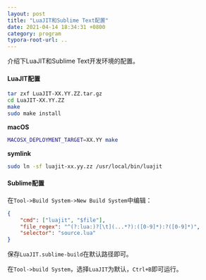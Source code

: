 ```yaml
---
layout: post
title: "LuaJIT和Sublime Text配置"
date: 2021-04-14 18:34:31 +0800
category: program
typora-root-url: ..
---
```


介绍下LuaJIT和Sublime Text开发环境的配置。

<!--more-->

#### LuaJIT配置

```bash
tar zxf LuaJIT-XX.YY.ZZ.tar.gz
cd LuaJIT-XX.YY.ZZ
make
sudo make install
```

**macOS**

```bash
MACOSX_DEPLOYMENT_TARGET=XX.YY make
```

**symlink**

```bash
sudo ln -sf luajit-xx.yy.zz /usr/local/bin/luajit
```

#### Sublime配置

在`Tool->Build System->New Build System`中编辑：

```json
{
	"cmd": ["luajit", "$file"],
	"file_regex": "^(?:lua:)?[\t](...*?):([0-9]*):?([0-9]*)",
	"selector": "source.lua"
}
```

保存`LuaJIT.sublime-build`在默认路径即可。

在`Tool->build System`，选择`LuaJIT`为默认，`Ctrl+B`即可运行。